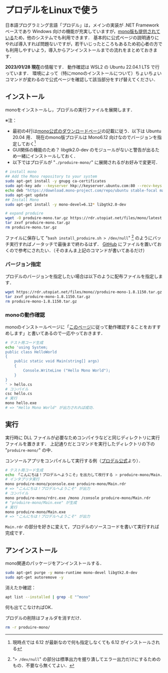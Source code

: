 # プロデルをLinuxで使う

日本語プログラミング言語「プロデル」は，メインの実装が .NET Framework ベースであり Windows 向けの機能が充実していますが，[mono版も提供されている](https://rdr.utopiat.net/files/mono.html)ため，他のシステムでも利用できます．
基本的に公式ページの説明通りにやれば導入すれば問題ないですが，若干いじったところもあるため初心者の方でも利用しやすいよう，導入からアンインストールまでの流れをまとめておきます．

**2023/01/28 現在**の情報です．
動作確認は WSL2 の Ubuntu 22.04.1 LTS で行っています．
環境によって（特にmonoのインストールについて）ちょいちょいコマンドが変わるので公式ページを確認して該当部分をすげ替えてください．

## インストール

monoをインストールし，プロデルの実行ファイルを展開します．

※注：

* 最初の4行は[mono公式のダウンロードページ](https://www.mono-project.com/download/stable/#download-lin)の記載に従う．以下は Ubuntu 20.04 用．
現在のmono版プロデルは Mono6.12 向けなのでバージョンを指定しておく[^ver]
* GUI関係の機能のため？ libgtk2.0-dev のモジュールがないと警告が出るため一緒にインストールしておく．
* 以下ではプロデルが "`./produire-mono/`" に展開されるがお好みで変更可．

```sh
# install mono
## Add the Mono repository to your system
sudo apt-get install -y gnupg ca-certificates
sudo apt-key adv --keyserver hkp://keyserver.ubuntu.com:80 --recv-keys 3FA7E0328081BFF6A14DA29AA6A19B38D3D831EF
echo deb "https://download.mono-project.com/repo/ubuntu stable-focal main" | sudo tee /etc/apt/sources.list.d/mono-official-stable.list
sudo apt-get update
## Install Mono
sudo apt-get install -y mono-devel=6.12* libgtk2.0-dev

# expand produire
wget -O produire-mono.tar.gz https://rdr.utopiat.net/files/mono/latest.php?type=tar
tar zxvf produire-mono.tar.gz
rm produire-mono.tar.gz
```

ファイルに保存して "`bash install_produire.sh > /dev/null`" [^null] のようにバッチ実行すればノータッチで最後まで終わるはず．
[GitHub](https://github.com/Y-Saki26/memorandum/tree/main/ProduireMonoInstall) にファイルを置いておくので参考にされたい．（そのまんま上記のコマンドが書いてあるだけ）

### バージョン指定

プロデルのバージョンを指定したい場合は以下のように配布ファイルを指定します．

```sh
wget https://rdr.utopiat.net/files/mono//produire-mono-1.8.1150.tar.gz
tar zxvf produire-mono-1.8.1150.tar.gz
rm produire-mono-1.8.1150.tar.gz
```

### monoの動作確認

monoのインストールページに「[このページ](https://www.mono-project.com/docs/getting-started/mono-basics/)に従って動作確認することをおすすめします」と書いてあるので一応やっておきます．

```sh
# テスト用コード生成
echo 'using System;
public class HelloWorld
{
    public static void Main(string[] args)
    {
        Console.WriteLine ("Hello Mono World");
    }
}
' > hello.cs
# コンパイル
csc hello.cs
# 実行
mono hello.exe
# => "Hello Mono World" が出力されれば成功．
```

## 実行

実行時に DLL ファイルが必要なためコンパイラなどと同じディレクトリに実行ファイルを置きます．
上記通りだとコマンドを実行したディレクトリの下の "`produire-mono/`" の中．

コンソールアプリをコンパイルして実行する例（[プロデル公式](https://rdr.utopiat.net/files/mono.html)より）．

```sh
# テスト用コード生成
echo 「こんにちは！プロデルへようこそ」を出力して改行する > produire-mono/Main.rdr
# インタプリタ実行
mono produire-mono/pconsole.exe produire-mono/Main.rdr
# => "こんにちは！プロデルへようこそ" が出力
# コンパイル
mono produire-mono/rdrc.exe /mono /console produire-mono/Main.rdr
# "produire-mono/Main.exe" が生成
# 実行
mono produire-mono/Main.exe
# => "こんにちは！プロデルへようこそ" が出力
```

`Main.rdr` の部分を好きに変えて，プロデルのソースコードを書いて実行すれば完成です．

## アンインストール

mono関連のパッケージをアンインストールする．

```sh
sudo apt-get purge -y mono-runtime mono-devel libgtk2.0-dev
sudo apt-get autoremove -y
```

消えたか確認：

```sh
apt list --installed | grep -E "^mono"
```

何も出てこなければOK．

プロデルの削除はフォルダを消すだけ．

```sh
rm -r produire-mono/
```

[^ver]: 現時点では 6.12 が最新なので何も指定しなくても 6.12 がインストールされる

[^null]: "`> /dev/null`" の部分は標準出力を握り潰してエラー出力だけにするためのもの．不要なら無くてよい．
